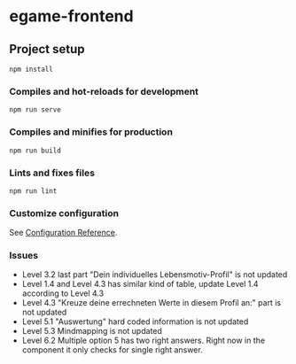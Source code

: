 # egame-frontend

## Project setup
```
npm install
```

### Compiles and hot-reloads for development
```
npm run serve
```

### Compiles and minifies for production
```
npm run build
```

### Lints and fixes files
```
npm run lint
```

### Customize configuration
See [Configuration Reference](https://cli.vuejs.org/config/).

### Issues
- Level 3.2 last part "Dein individuelles Lebensmotiv-Profil" is not updated
- Level 1.4 and Level 4.3 has similar kind of table, update Level 1.4 according to Level 4.3
- Level 4.3 "Kreuze deine errechneten Werte in diesem Profil an:" part is not updated
- Level 5.1 "Auswertung" hard coded information is not updated
- Level 5.3 Mindmapping is not updated
- Level 6.2 Multiple option 5 has two right answers. Right now in the component it only checks for single right answer.
